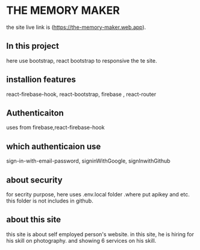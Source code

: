 # THE MEMORY MAKER

the site live link is (https://the-memory-maker.web.app).

## In this project
here use bootstrap, react bootstrap to responsive the te site.

## installion features 
react-firebase-hook, react-bootstrap, firebase , react-router

## Authenticaiton 
uses from firebase,react-firebase-hook

## which authenticaion use
sign-in-with-email-password, signinWithGoogle, signInwithGithub


## about security 
for secrity purpose, here uses .env.local folder .where put  apikey and etc. this folder is not includes in github.

## about this site
this site is about self employed person's website.
in this site, he is hiring for his skill on photography.
and showing 6 services on his skill.


